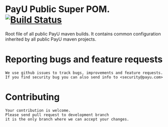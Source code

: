 # PayU Public Super POM. [![Build Status](https://travis-ci.org/PayU-Tech/PayU-Public.svg?branch=master)](https://travis-ci.org/PayU-Tech/PayU-Public)

Root file of all public PayU maven builds.
It contains common configuration inherited by all public PayU maven projects.

# Reporting bugs and feature requests
    We use github issues to track bugs, improvements and feature requests.
    If you find security bug you can also send info to <security@payu.com>

# Contributing
    Your contribution is welcome.
    Please send pull request to development branch
    it is the only branch where we can accept your changes.
